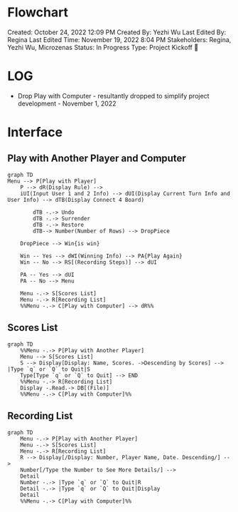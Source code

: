 # Flowchart

Created: October 24, 2022 12:09 PM
Created By: Yezhi Wu
Last Edited By: Regina
Last Edited Time: November 19, 2022 8:04 PM
Stakeholders: Regina, Yezhi Wu, Microzenas
Status: In Progress
Type: Project Kickoff 🚀

# LOG

- Drop Play with Computer - resultantly dropped to simplify project development - November 1, 2022

# Interface

## Play with Another Player and Computer

```mermaid
graph TD
Menu --> P[Play with Player]
	P --> dR(Display Rule) -->
    iUI(Input User 1 and 2 Info) --> dUI(Display Current Turn Info and User Info) --> dTB(Display Connect 4 Board) 

		dTB -.-> Undo
		dTB -.-> Surrender
		dTB -.-> Restore
		dTB--> Number(Number of Rows) --> DropPiece

    DropPiece --> Win{is win}

    Win -- Yes --> dWI(Winning Info) --> PA{Play Again}
    Win -- No --> RS[(Recording Steps)] --> dUI

    PA -- Yes --> dUI
    PA -- No --> Menu

	Menu -.-> S[Scores List]
	Menu -.-> R[Recording List]
	%%Menu -.-> C[Play with Computer] --> dR%%

```

## Scores List

```mermaid
graph TD
	%%Menu -.-> P[Play with Another Player]
	Menu --> S[Scores List]
	S --> Display[Display: Name, Scores. ->Descending by Scores] --> |Type `q` or `Q` to Quit|S
	Type[Type `q` or `Q` to Quit] --> END
	%%Menu -.-> R[Recording List]
	Display -.Read.-> DB[(File)]
	%%Menu -.-> C[Play with Computer]%%
```

## Recording List

```mermaid
graph TD
	Menu -.-> P[Play with Another Player]
	Menu -.-> S[Scores List]
	Menu -.-> R[Recording List]
	R --> Display[/Display: Number, Player Name, Date. Descending/] --> 
	Number[/Type the Number to See More Details/] -->
	Detail 
	Number -.-> |Type `q` or `Q` to Quit|R
	Detail -.-> |Type `q` or `Q` to Quit|Display
	Detail
	%%Menu -.-> C[Play with Computer]%%

```